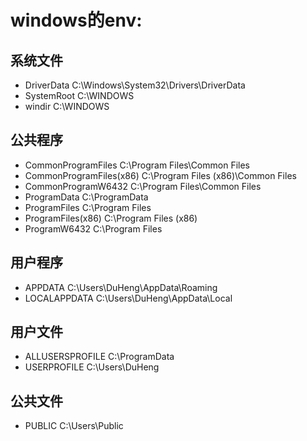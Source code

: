 # windows的env:

## 系统文件
+ DriverData                     C:\Windows\System32\Drivers\DriverData
+ SystemRoot                     C:\WINDOWS
+ windir                         C:\WINDOWS
## 公共程序
+ CommonProgramFiles             C:\Program Files\Common Files
+ CommonProgramFiles(x86)        C:\Program Files (x86)\Common Files
+ CommonProgramW6432             C:\Program Files\Common Files
+ ProgramData                    C:\ProgramData
+ ProgramFiles                   C:\Program Files
+ ProgramFiles(x86)              C:\Program Files (x86)
+ ProgramW6432                   C:\Program Files

## 用户程序
+ APPDATA                        C:\Users\DuHeng\AppData\Roaming
+ LOCALAPPDATA                   C:\Users\DuHeng\AppData\Local
## 用户文件
+ ALLUSERSPROFILE                C:\ProgramData
+ USERPROFILE                    C:\Users\DuHeng
## 公共文件
+ PUBLIC                         C:\Users\Public